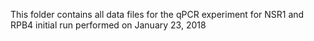 This folder contains all data files for the qPCR experiment for NSR1 and RPB4 initial run performed on January 23, 2018

